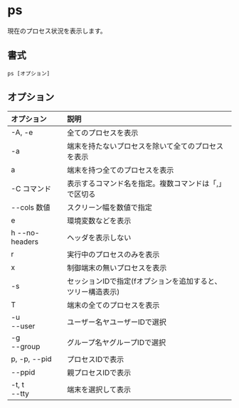 # ps

現在のプロセス状況を表示します。

## 書式

```
ps [オプション]
```

## オプション

|オプション|説明|
|:--|:--|
|-A, -e|全てのプロセスを表示|
|-a|端末を持たないプロセスを除いて全てのプロセスを表示|
|a|端末を持つ全てのプロセスを表示|
|-C コマンド|表示するコマンド名を指定。複数コマンドは「,」で区切る|
|--cols 数値|スクリーン幅を数値で指定|
|e|環境変数などを表示|
|h --no-headers|ヘッダを表示しない|
|r|実行中のプロセスのみを表示|
|x|制御端末の無いプロセスを表示|
|-s|セッションIDで指定(fオプションを追加すると、ツリー構造表示)|
|T|端末の全てのプロセスを表示|
|-u <br> --user|ユーザー名ヤユーザーIDで選択|
|-g <br> --group|グループ名ヤグループIDで選択|
|p, -p, --pid|プロセスIDで表示|
|--ppid|親プロセスIDで表示|
|-t, t<br> --tty|端末を選択して表示|
